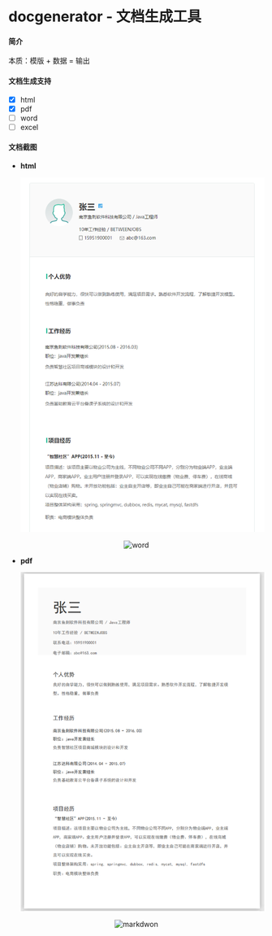 # docgenerator - 文档生成工具

#### 简介
本质：模版 + 数据 = 输出


#### 文档生成支持

- [x] html
- [x] pdf
- [ ] word
- [ ] excel 

#### 文档截图

+ **html**

  ![image-20211129235847371](README.assets/image-20211129235847371.png)



<p align="center">
   <img alt="word" src="">
</p>

+ **pdf**

  ![image-20211129235926730](README.assets/image-20211129235926730.png)

<p align="center">
   <img alt="markdwon" src="">
</p>

